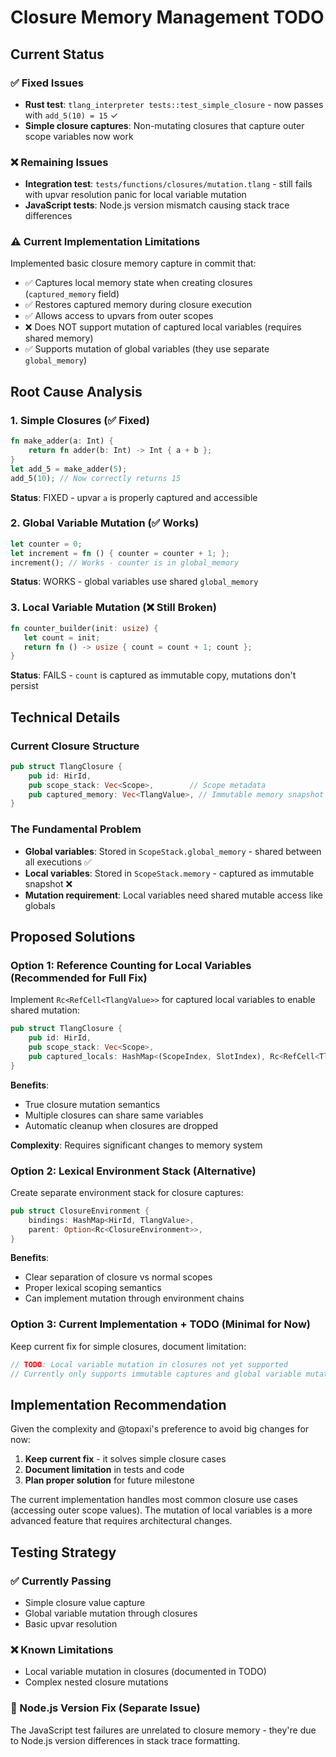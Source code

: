 # Closure Memory Management TODO

## Current Status

### ✅ Fixed Issues
- **Rust test**: `tlang_interpreter tests::test_simple_closure` - now passes with `add_5(10) = 15` ✓
- **Simple closure captures**: Non-mutating closures that capture outer scope variables now work

### ❌ Remaining Issues  
- **Integration test**: `tests/functions/closures/mutation.tlang` - still fails with upvar resolution panic for local variable mutation
- **JavaScript tests**: Node.js version mismatch causing stack trace differences

### ⚠️ Current Implementation Limitations
Implemented basic closure memory capture in commit that:
- ✅ Captures local memory state when creating closures (`captured_memory` field)
- ✅ Restores captured memory during closure execution
- ✅ Allows access to upvars from outer scopes
- ❌ Does NOT support mutation of captured local variables (requires shared memory)
- ✅ Supports mutation of global variables (they use separate `global_memory`)

## Root Cause Analysis

### 1. Simple Closures (✅ Fixed)
```rust
fn make_adder(a: Int) {
    return fn adder(b: Int) -> Int { a + b };
}
let add_5 = make_adder(5);
add_5(10); // Now correctly returns 15
```
**Status**: FIXED - upvar `a` is properly captured and accessible

### 2. Global Variable Mutation (✅ Works)  
```rust
let counter = 0;
let increment = fn () { counter = counter + 1; };
increment(); // Works - counter is in global_memory
```
**Status**: WORKS - global variables use shared `global_memory`

### 3. Local Variable Mutation (❌ Still Broken)
```rust
fn counter_builder(init: usize) {
   let count = init;
   return fn () -> usize { count = count + 1; count };
}
```
**Status**: FAILS - `count` is captured as immutable copy, mutations don't persist

## Technical Details

### Current Closure Structure
```rust
pub struct TlangClosure {
    pub id: HirId,
    pub scope_stack: Vec<Scope>,        // Scope metadata
    pub captured_memory: Vec<TlangValue>, // Immutable memory snapshot
}
```

### The Fundamental Problem
- **Global variables**: Stored in `ScopeStack.global_memory` - shared between all executions ✅
- **Local variables**: Stored in `ScopeStack.memory` - captured as immutable snapshot ❌
- **Mutation requirement**: Local variables need shared mutable access like globals

## Proposed Solutions

### Option 1: Reference Counting for Local Variables (Recommended for Full Fix)
Implement `Rc<RefCell<TlangValue>>` for captured local variables to enable shared mutation:

```rust
pub struct TlangClosure {
    pub id: HirId,
    pub scope_stack: Vec<Scope>,
    pub captured_locals: HashMap<(ScopeIndex, SlotIndex), Rc<RefCell<TlangValue>>>,
}
```

**Benefits**: 
- True closure mutation semantics
- Multiple closures can share same variables
- Automatic cleanup when closures are dropped

**Complexity**: Requires significant changes to memory system

### Option 2: Lexical Environment Stack (Alternative)
Create separate environment stack for closure captures:

```rust
pub struct ClosureEnvironment {
    bindings: HashMap<HirId, TlangValue>,
    parent: Option<Rc<ClosureEnvironment>>,
}
```

**Benefits**:
- Clear separation of closure vs normal scopes  
- Proper lexical scoping semantics
- Can implement mutation through environment chains

### Option 3: Current Implementation + TODO (Minimal for Now)
Keep current fix for simple closures, document limitation:

```rust
// TODO: Local variable mutation in closures not yet supported
// Currently only supports immutable captures and global variable mutation
```

## Implementation Recommendation

Given the complexity and @topaxi's preference to avoid big changes for now:

1. **Keep current fix** - it solves simple closure cases
2. **Document limitation** in tests and code
3. **Plan proper solution** for future milestone

The current implementation handles most common closure use cases (accessing outer scope values). The mutation of local variables is a more advanced feature that requires architectural changes.

## Testing Strategy

### ✅ Currently Passing
- Simple closure value capture
- Global variable mutation through closures
- Basic upvar resolution

### ❌ Known Limitations  
- Local variable mutation in closures (documented in TODO)
- Complex nested closure mutations

### 🔄 Node.js Version Fix (Separate Issue)
The JavaScript test failures are unrelated to closure memory - they're due to Node.js version differences in stack trace formatting.